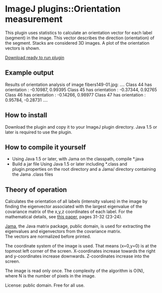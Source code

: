 ImageJ plugins::Orientation measurement
====================

This plugin uses statistics to calculate an orientation vector
for each label (segment) in the image. 
This vector describes the direction (orientation) of the segment.
Stacks are considered 3D images. 
A plot of the orientation vectors is shown.

[Download ready to run plugin](http://www.pvv.org/~perchrh/imagej/Orientation-1.0.1_.jar)

Example output
---------------------


Results of orientation analysis of image fibers149-01.jpg:
....
Class 44 has orientation : -0.10987, 0.99395
Class 45 has orientation : -0.37344, 0.92765
Class 46 has orientation : -0.14266, 0.98977
Class 47 has orientation : 0.95784, -0.28731
....


How to install
---------------------

Download the plugin and copy it to your ImageJ plugin directory.
Java 1.5 or later is required to use the plugin.

How to compile it yourself
---------------------

- Using Java 1.5 or later, with Jama on the classpath, compile \*.java
- Build a jar file Using Java 1.5 or later including \*.class and plugin.properties on the root directory and a Jama/ directory containing the Jama .class files


Theory of operation
---------------------

Calculates the orientation of all labels (intensity values) in the image
by finding the eigenvector associated with the largest eigenvalue of
the covariance matrix of the x,y,z coordinates of each label.
For the mathematical details, see [this paper](http://www.pvv.org/~perchrh/papers/mastersthesisHendenBacheWiig.pdf), pages 31-32 (23-24).

[Jama](http://math.nist.gov/javanumerics/jama/), the Java matrix package, public domain, is used for extracting the eigenvalues and eigenvectors from the covariance matrix.  
The vectors are normalized before printed. 

The coordinate system of the image is used. That means (x=0,y=0) is at the topmost left corner of the screen. X-coordinates increase towards the right and y-coordinates increase downwards. Z-coordinates increase into the screen.

The image is read only once. The complexity of the algorithm is O(N), where N is the number of pixels in the image.

License: public domain. Free for all use.
